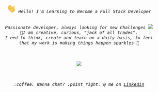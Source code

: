 <p align="center">
  <br><br><br><br>
  <samp>
   <img src="https://raw.githubusercontent.com/ABSphreak/ABSphreak/master/gifs/Hi.gif" width="30px"><em> Hello!  I'm Learning to Become a Full Stack Developer <em>
    <br><br><br> Passionate developer, always looking for new Challenges  <img src="https://user-images.githubusercontent.com/5679180/79618120-0daffb80-80be-11ea-819e-d2b0fa904d07.gif" width="27px">
     <br>🌈I am creative, curious, "jack of all trades". 
     <br>I eed to think, create and learn on a daily basis, to feel that my work is making things happen sparkles.🌱<br><br><br><br>
    <img src="https://i.imgur.com/kdKhgx6.gif" width="240px" align="center">
    <br><br><br><br>:coffee: Wanna chat? :point_right: @ me on <a href="https://www.linkedin.com/in/aicha-hamida/">Linkedin </a>
  </samp>
</p>

